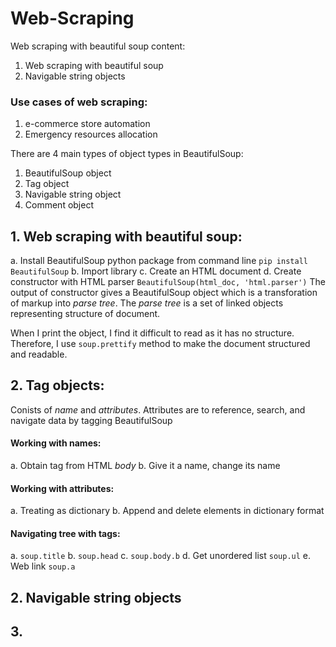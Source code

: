 # Web-Scraping
Web scraping with beautiful soup content:

01. Web scraping with beautiful soup
02. Navigable string objects


### Use cases of web scraping:
1. e-commerce store automation
2. Emergency resources allocation

There are 4 main types of object types in BeautifulSoup:
1. BeautifulSoup object
2. Tag object
3. Navigable string object
4. Comment object

## 1. Web scraping with beautiful soup:
  a. Install BeautifulSoup python package from command line ```pip install BeautifulSoup```
  b. Import library
  c. Create an HTML document
  d. Create constructor with HTML parser ```BeautifulSoup(html_doc, 'html.parser')```
The output of constructor gives a BeautifulSoup object which is a transforation of markup into *parse tree*. The *parse tree* is a set of linked objects representing structure of document.

When I print the object, I find it difficult to read as it has no structure. Therefore, I use ```soup.prettify``` method to make the document structured and readable.

## 2. Tag objects:
Conists of *name* and *attributes*. Attributes are to reference, search, and navigate data by tagging BeautifulSoup
#### Working with names:
  a. Obtain tag from HTML *body*
  b. Give it a name, change its name
#### Working with attributes:
  a. Treating as dictionary
  b. Append and delete elements in dictionary format
#### Navigating tree with tags:
  a. ```soup.title```
  b. ```soup.head```
  c. ```soup.body.b```
  d. Get unordered list ```soup.ul```
  e. Web link ```soup.a```
 
## 2. Navigable string objects
## 3. 
